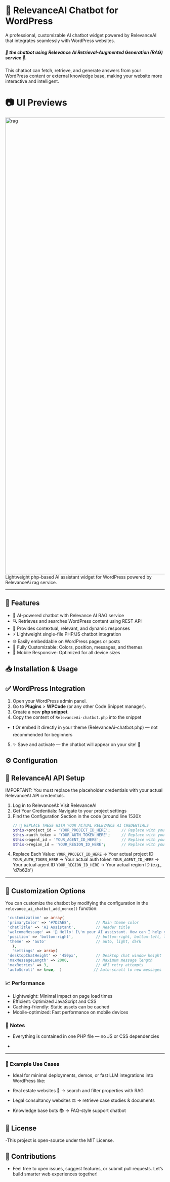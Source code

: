# 🧠 RelevanceAI Chatbot for WordPress
A professional, customizable AI chatbot widget powered by RelevanceAI that integrates seamlessly with WordPress websites.
##### 💪 the chatbot using Relevance AI Retrieval-Augmented Generation (RAG) service 🚀.
This chatbot can fetch, retrieve, and generate answers from your WordPress content or external knowledge base, making your website more interactive and intelligent.

# 📷 UI Previews

<img width="2560" height="1440" alt="rag" src="https://github.com/user-attachments/assets/e05762e9-a816-47c3-9a76-311652d74c5a" />
Lightweight php-based AI assistant widget for WordPress powered by RelevanceAi rag service.


-----------------------------
## 🌟 Features

- 🤖 AI-powered chatbot with Relevance AI RAG service
- 🔍 Retrieves and searches WordPress content using REST API
- 💬 Provides contextual, relevant, and dynamic responses
- ⚡ Lightweight single-file PHP/JS chatbot integration
- 🌐 Easily embeddable on WordPress pages or posts
- 🎨 Fully Customizable: Colors, position, messages, and themes
- 📱 Mobile Responsive: Optimized for all device sizes

## 📥 Installation & Usage

## ✅ WordPress Integration

1. Open your WordPress admin panel.
2. Go to **Plugins** > **WPCode** (or any other Code Snippet manager).
3. Create a new **php snippet**.
4. Copy the content of `RelevanceAi-chatbot.php` into the snippet
- ❗ Or embed it directly in your theme (RelevanceAi-chatbot.php) — not recommended for beginners
5. ✨ Save and activate — the chatbot will appear on your site! 🥳

## ⚙️ Configuration
## 🔑 RelevanceAI API Setup
IMPORTANT: You must replace the placeholder credentials with your actual RelevanceAI API credentials.

1. Log in to RelevanceAI: Visit RelevanceAI
2. Get Your Credentials: Navigate to your project settings
3. Find the Configuration Section in the code (around line 1530):
    ```php
    // 🔑 REPLACE THESE WITH YOUR ACTUAL RELEVANCE AI CREDENTIALS
    $this->project_id = 'YOUR_PROJECT_ID_HERE';     // Replace with your project ID
    $this->auth_token = 'YOUR_AUTH_TOKEN_HERE';     // Replace with your auth token  
    $this->agent_id = 'YOUR_AGENT_ID_HERE';         // Replace with your agent ID
    $this->region_id = 'YOUR_REGION_ID_HERE';       // Replace with your region ID

 4. Replace Each Value:
`YOUR_PROJECT_ID_HERE` → Your actual project ID
`YOUR_AUTH_TOKEN_HERE` → Your actual auth token
`YOUR_AGENT_ID_HERE` → Your actual agent ID
`YOUR_REGION_ID_HERE` → Your actual region ID (e.g., 'd7b62b')


-----------------

## 🎨 Customization Options

You can customize the chatbot by modifying the configuration in the `relevance_ai_chatbot_add_nonce()` function:
   ```php
    'customization' => array(
    'primaryColor' => '#7D2AE8',           // Main theme color
    'chatTitle' => 'AI Assistant',         // Header title
    'welcomeMessage' => '👋 Hello! I\'m your AI assistant. How can I help you today?',
    'position' => 'bottom-right',          // bottom-right, bottom-left, top-right, top-left
    'theme' => 'auto'                      // auto, light, dark
      ),
      'settings' => array(
    'desktopChatHeight' => '450px',        // Desktop chat window height
    'maxMessageLength' => 2000,            // Maximum message length
    'maxRetries' => 3,                     // API retry attempts
    'autoScroll' => true,  )              // Auto-scroll to new messages
 ```


### 📈 Performance
  - Lightweight: Minimal impact on page load times
  - Efficient: Optimized JavaScript and CSS
  - Caching-friendly: Static assets can be cached
  - Mobile-optimized: Fast performance on mobile devices

### 📌 Notes

- Everything is contained in one PHP file — no JS or CSS dependencies

- 


---------------------
  ### 📌 Example Use Cases
  
- Ideal for minimal deployments, demos, or fast LLM integrations into WordPress like:

- Real estate websites 🏡 → search and filter properties with RAG

- Legal consultancy websites ⚖️ → retrieve case studies & documents

- Knowledge base bots 📚 → FAQ-style support chatbot

## 📜 License

-This project is open-source under the MIT License.

## 🤝 Contributions

- Feel free to open issues, suggest features, or submit pull requests. Let’s build smarter web experiences together!
